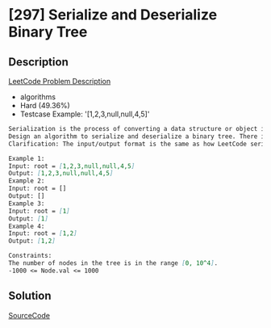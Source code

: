 # [297] Serialize and Deserialize Binary Tree

## Description

[LeetCode Problem Description](https://leetcode.com/problems/serialize-and-deserialize-binary-tree/description/)

* algorithms
* Hard (49.36%)
* Testcase Example:  '[1,2,3,null,null,4,5]'

```md
Serialization is the process of converting a data structure or object into a sequence of bits so that it can be stored in a file or memory buffer, or transmitted across a network connection link to be reconstructed later in the same or another computer environment.
Design an algorithm to serialize and deserialize a binary tree. There is no restriction on how your serialization/deserialization algorithm should work. You just need to ensure that a binary tree can be serialized to a string and this string can be deserialized to the original tree structure.
Clarification: The input/output format is the same as how LeetCode serializes a binary tree. You do not necessarily need to follow this format, so please be creative and come up with different approaches yourself.

Example 1:
Input: root = [1,2,3,null,null,4,5]
Output: [1,2,3,null,null,4,5]
Example 2:
Input: root = []
Output: []
Example 3:
Input: root = [1]
Output: [1]
Example 4:
Input: root = [1,2]
Output: [1,2]

Constraints:
The number of nodes in the tree is in the range [0, 10^4].
-1000 <= Node.val <= 1000

```

## Solution

[SourceCode](./solution.js)
